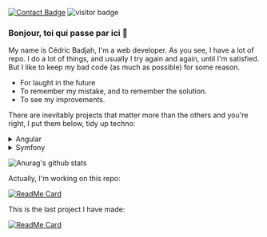 [![Contact Badge](https://img.shields.io/badge/Contactez-moi-green)](https://samakunchan-technology.com/contact)
<img src="https://visitor-badge.glitch.me/badge?page_id=samakunchan" alt="visitor badge"/>

### Bonjour, toi qui passe par ici 👋
My name is Cédric Badjah, I'm a web developer.
As you see, I have a lot of repo. I do a lot of things, and usually I try again and again, until I'm satisfied. But I like to keep my bad code (as much as possible) for some reason.
- For laught in the future
- To remember my mistake, and to remember the solution.
- To see my improvements.

There are inevitably projects that matter more than the others and you're right, I put them below, tidy up techno:
  <details>
    <summary>Angular</summary>
    <br>
    <p>- <a href="https://github.com/samakunchan/velooc">Velooc</a>: Student project of bike's rent with Angular</p>
    <p>- <a href="https://github.com/samakunchan/velooc-ngrx">Velooc avec NgRx</a>: Student project of bike's rent with Angular NgRx</p>
    <p>- <a href="https://github.com/samakunchan/users-stories-cars">User Cars Stories</a>: Test NgRx for a job</p>
  </details>
  <details>
    <summary>Symfony</summary>
    <p>- <a href="https://github.com/samakunchan/samatech">Samakunchan Technology</a>: My personal website</p>
    <p>- <a href="https://github.com/samakunchan/surveysamapi">API Survey RESTFUL</a>: MMy first API with Symfony</p>
  </details>

<!--
**samakunchan/samakunchan** is a ✨ _special_ ✨ repository because its `README.md` (this file) appears on your GitHub profile.

Here are some ideas to get you started:

- 🔭 I’m currently working on ...
- 🌱 I’m currently learning ...
- 👯 I’m looking to collaborate on ...
- 🤔 I’m looking for help with ...
- 💬 Ask me about ...
- 📫 How to reach me: ...
- 😄 Pronouns: ...
- ⚡ Fun fact: ...
-->
![Anurag's github stats](https://github-readme-stats.vercel.app/api?username=samakunchan&show_icons=true&title_color=fff&icon_color=79ff97&text_color=9f9f9f&bg_color=24478f&hide=["contribs"])

Actually, I'm working on this repo:

  [![ReadMe Card](https://github-readme-stats.vercel.app/api/pin/?username=samakunchan&repo=dishes-sama)](https://github.com/anuraghazra/github-readme-stats)
  
This is the last project I have made:

  [![ReadMe Card](https://github-readme-stats.vercel.app/api/pin/?username=samakunchan&repo=users-stories-cars)](https://github.com/anuraghazra/github-readme-stats)
  
